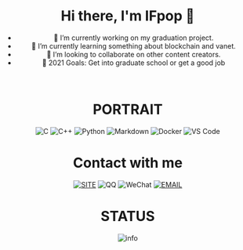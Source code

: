 <div align="center"> 

# Hi there, I'm IFpop 👋 

- 🔭 I’m currently working on my graduation project.
- 🌱 I’m currently learning something about blockchain and vanet.
- 👯 I’m looking to collaborate on other content creators.
- 🥅 2021 Goals: Get into graduate school or get a good job

<br>
  
# PORTRAIT
![C](https://img.shields.io/badge/C-a8b9cc.svg?&style=for-the-badge&logo=c&logoColor=black)
![C++](https://img.shields.io/badge/c++-%2300599C.svg?&style=for-the-badge&logo=c%2b%2b&logoColor=white)
![Python](https://img.shields.io/badge/python-%233776AB.svg?&style=for-the-badge&logo=python&logoColor=white)
![Markdown](https://img.shields.io/badge/markdown-48ac98.svg?&style=for-the-badge&logo=markdown&logoColor=white)
![Docker](https://img.shields.io/badge/Docker-%232496ED.svg?&style=for-the-badge&logo=docker&logoColor=white)
![VS Code](https://img.shields.io/badge/VS%20Code-%23007ACC.svg?&style=for-the-badge&logo=visual-studio-code&logoColor=white)

# Contact with me
[![SITE](https://img.shields.io/badge/site-ifpop.github.io-blueviolet?style=for-the-badge&logo=vercel&color=000000)][blog]
![QQ](https://img.shields.io/badge/QQ-965529474-blueviolet?style=for-the-badge&logo=tencent%20qq&color=4fc3f7)
![WeChat](https://img.shields.io/badge/WeChat-IFpop_-blueviolet?style=for-the-badge&logo=wechat&color=7bb32e)
[![EMAIL](https://img.shields.io/badge/email-ifpoper@gmail.com-blueviolet?style=for-the-badge&logo=gmail&color=d14836)][email]

# STATUS

![info](https://github-readme-stats.vercel.app/api?username=IFpop&show_icons=true&count_private=true&hide=prs&theme=default_repocard)

<br>

[blog]: https://ifpop.github.io
[email]: mailto:ifpoper

</div>

